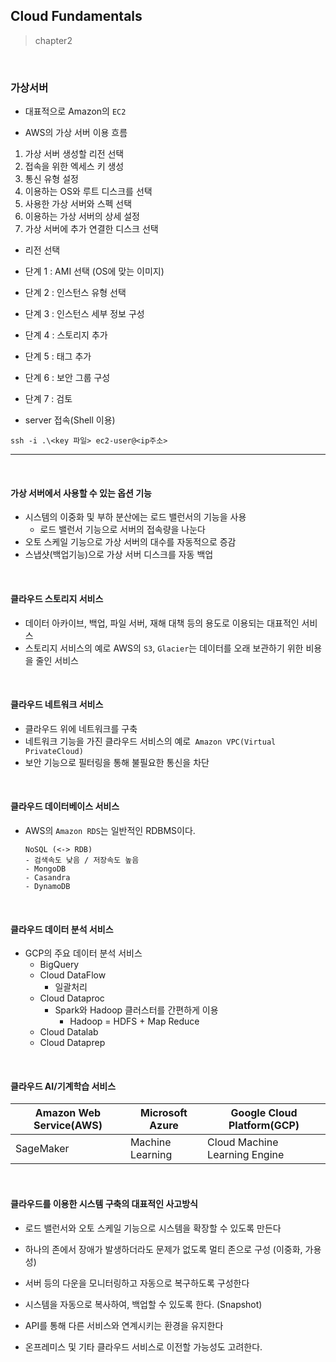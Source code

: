 ## Cloud Fundamentals

> chapter2

<br/>



### 가상서버

- 대표적으로 Amazon의 `EC2`

- AWS의 가상 서버 이용 흐름

1. 가상 서버 생성할 리전 선택
2. 접속을 위한 엑세스 키 생성
3. 통신 유형 설정
4. 이용하는 OS와 루트 디스크를 선택
5. 사용한 가상 서버와 스펙 선택
6. 이용하는 가상 서버의 상세 설정
7. 가상 서버에 추가 연결한 디스크 선택



- 리전 선택

- 단계 1 : AMI 선택 (OS에 맞는 이미지)
- 단계 2 : 인스턴스 유형 선택
- 단계 3 : 인스턴스 세부 정보 구성
- 단계 4 : 스토리지 추가
- 단계 5 : 태그 추가
- 단계 6 : 보안 그룹 구성
- 단계 7 : 검토



- server 접속(Shell 이용)

```
ssh -i .\<key 파일> ec2-user@<ip주소>
```





---

<br/>

#### 가상 서버에서 사용할 수 있는 옵션 기능

- 시스템의 이중화 및 부하 분산에는 로드 밸런서의 기능을 사용
  - 로드 밸런서 기능으로 서버의 접속량을 나눈다
- 오토 스케일 기능으로 가상 서버의 대수를 자동적으로 증감
- 스냅샷(백업기능)으로 가상 서버 디스크를 자동 백업

<br/>



#### 클라우드 스토리지 서비스

- 데이터 아카이브, 백업, 파일 서버, 재해 대책 등의 용도로 이용되는 대표적인 서비스
- 스토리지 서비스의 예로 AWS의 `S3`, `Glacier`는 데이터를 오래 보관하기 위한 비용을 줄인 서비스

<br/>



#### 클라우드 네트워크 서비스

- 클라우드 위에 네트워크를 구축
- 네트워크 기능을 가진 클라우드 서비스의 예로` Amazon VPC(Virtual PrivateCloud)`
- 보안 기능으로 필터링을 통해 불필요한 통신을 차단

<br/>



#### 클라우드 데이터베이스 서비스

- AWS의 `Amazon RDS`는 일반적인 RDBMS이다. 

  ```
  NoSQL (<-> RDB)
  - 검색속도 낮음 / 저장속도 높음
  - MongoDB
  - Casandra
  - DynamoDB
  ```

<br/>



#### 클라우드 데이터 분석 서비스

- GCP의 주요 데이터 분석 서비스
  - BigQuery
  - Cloud DataFlow
    - 일괄처리
  - Cloud Dataproc
    - Spark와 Hadoop 클러스터를 간편하게 이용
      - Hadoop = HDFS + Map Reduce
  - Cloud Datalab
  - Cloud Dataprep

<br/>



#### 클라우드 AI/기계학습 서비스

| Amazon Web Service(AWS) | Microsoft Azure  | Google Cloud Platform(GCP)    |
| ----------------------- | ---------------- | ----------------------------- |
| SageMaker               | Machine Learning | Cloud Machine Learning Engine |

<br/>



#### 클라우드를 이용한 시스템 구축의 대표적인 사고방식

- 로드 밸런서와 오토 스케일 기능으로 시스템을 확장할 수 있도록 만든다

- 하나의 존에서 장애가 발생하더라도 문제가 없도록 멀티 존으로 구성 (이중화, 가용성)

- 서버 등의 다운을 모니터링하고 자동으로 복구하도록 구성한다 

- 시스템을 자동으로 복사하여, 백업할 수 있도록 한다. (Snapshot)

- API를 통해 다른 서비스와 연계시키는 환경을 유지한다

- 온프레미스 및 기타 클라우드 서비스로 이전할 가능성도 고려한다.

  

